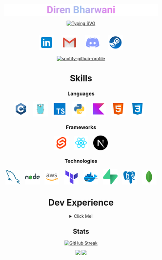 <div align="center">
    <p><img src="https://github.com/direnbharwani/direnbharwani/blob/main/assets/banner.png" style="max-width: 100%; height: auto;"/></p>
    <p align="center">
    <a href="https://git.io/typing-svg">
        <img src="https://readme-typing-svg.demolab.com?font=JetBrains+Mono&pause=1000&color=FF8040&center=true&vCenter=true&random=false&width=600&lines=Software+Developer;Fresh+Graduate+from+DigiPen+Singapore;Always+curious" alt="Typing SVG" />
    </a>
</p>
</div>

<h2></h2>

<div align="center">
    <a href="https://www.linkedin.com/in/diren-bharwani/"><img src="https://github.com/direnbharwani/direnbharwani/blob/main/assets/icons/social/linkedin.svg" width="48px"/></a>
    &#8287;&#8287;&#8287;&#8287;&#8287;
    <a href="mailto:diren.bharwani@gmail.com"><img src="https://github.com/direnbharwani/direnbharwani/blob/main/assets/icons/social/gmail.svg" width="48px"/></a>
    &#8287;&#8287;&#8287;&#8287;&#8287;
    <a href="https://discord.com/users/231740170158866432"><img src="https://github.com/direnbharwani/direnbharwani/blob/main/assets/icons/social/discord.svg" width="48px"/></a>
    &#8287;&#8287;&#8287;&#8287;&#8287;
    <a href="https://steamcommunity.com/profiles/76561198101643015/"><img src="https://github.com/direnbharwani/direnbharwani/blob/main/assets/icons/social/steam.svg" width="48px"/></a>
</div>

<br>

<div align="center">
  <a href="https://spotify-github-profile.kittinanx.com/api/view?uid=cocomoose2196&redirect=true">
    <img src="https://spotify-github-profile.kittinanx.com/api/view?uid=cocomoose2196&cover_image=true&theme=novatorem&show_offline=true&background_color=121212&interchange=true&bar_color=53b14f&bar_color_cover=true" alt="spotify-github-profile">
  </a>
</div>

<div align="center">
    <h1>Skills</h1>
    <h3>Languages</h3>
    <div align="center">
        <img src="https://github.com/direnbharwani/direnbharwani/blob/main/assets/icons/skills/backend/c++.svg" width="48px"/>
        &#8287;&#8287;
        <img src="https://github.com/direnbharwani/direnbharwani/blob/main/assets/icons/skills/backend/go.svg" width="48px"/>
        &#8287;&#8287;
        <img src="https://github.com/direnbharwani/direnbharwani/blob/main/assets/icons/skills/backend/typescript.svg" width="48px"/>
        &#8287;&#8287;
        <img src="https://github.com/direnbharwani/direnbharwani/blob/main/assets/icons/skills/backend/python.svg" width="48px"/>
        &#8287;&#8287;
        <img src="https://github.com/direnbharwani/direnbharwani/blob/main/assets/icons/skills/backend/kotlin.svg" width="48px"/>
        &#8287;&#8287;
        <img src="https://github.com/direnbharwani/direnbharwani/blob/main/assets/icons/skills/frontend/html5.svg" width="48px"/>
        &#8287;&#8287;
        <img src="https://github.com/direnbharwani/direnbharwani/blob/main/assets/icons/skills/frontend/css3.svg" width="48px"/>
        &#8287;&#8287;
    </div>
    <h3>Frameworks</h3>
    <div align="center">
        <img src="https://github.com/direnbharwani/direnbharwani/blob/main/assets/icons/skills/frontend/svelte.svg" width="48px"/>
        &#8287;&#8287;
        <img src="https://github.com/direnbharwani/direnbharwani/blob/main/assets/icons/skills/frontend/react.svg" width="48px"/>
        &#8287;&#8287;
        <img src="https://github.com/direnbharwani/direnbharwani/blob/main/assets/icons/skills/frontend/nextjs.svg" width="48px"/>
    </div>
    <h3>Technologies</h3>
    <div align="center">
        <img src="https://github.com/direnbharwani/direnbharwani/blob/main/assets/icons/skills/technologies/MySQL.svg" width="48px"/>
        &#8287;&#8287;
        <img src="https://github.com/direnbharwani/direnbharwani/blob/main/assets/icons/skills/technologies/nodejs.svg" width="48px"/>
        &#8287;&#8287;
        <img src="https://github.com/direnbharwani/direnbharwani/blob/main/assets/icons/skills/technologies/aws.svg" width="48px"/>
        &#8287;&#8287;
        <img src="https://github.com/direnbharwani/direnbharwani/blob/main/assets/icons/skills/technologies/terraform.svg" width="48px"/>
        &#8287;&#8287;
        <img src="https://github.com/direnbharwani/direnbharwani/blob/main/assets/icons/skills/technologies/docker.svg" width="48px"/>
        &#8287;&#8287;
        <img src="https://github.com/direnbharwani/direnbharwani/blob/main/assets/icons/skills/technologies/supabase.svg" width="48px"/>
        &#8287;&#8287;
        <img src="https://github.com/direnbharwani/direnbharwani/blob/main/assets/icons/skills/technologies/postgres.svg" width="48px"/>
        &#8287;&#8287;
        <img src="https://github.com/direnbharwani/direnbharwani/blob/main/assets/icons/skills/technologies/MongoDB.svg" width="48px"/>
    </div>
</div>

<h1 align="center">Dev Experience</h1>
<details align="center">
    <summary>Click Me!</summary>
    <div align="center">
        <p align="center">
            <img src="https://i.giphy.com/media/v1.Y2lkPTc5MGI3NjExcHEwbnpmYTY3ZXFnaHZnZDg2dTFkM3Fld3o4MG9xcG5ocWVjb25pbiZlcD12MV9pbnRlcm5hbF9naWZfYnlfaWQmY3Q9Zw/WRQBXSCnEFJIuxktnw/giphy.gif" style="max-width: 50%; height: auto;"/>
        </p>
        <p align="center">Math Libraries</p>
        <p align="center">
            <img src="https://i.giphy.com/media/v1.Y2lkPTc5MGI3NjExNDB3c3ljOHI3cDFsaWM0ajJxbGw0OG8yd295a2dhbnd2bmpzb2d3YyZlcD12MV9pbnRlcm5hbF9naWZfYnlfaWQmY3Q9Zw/peB7vUKdLX3oI/giphy.gif" style="max-width: 100%; height: auto;"/>
        </p>
        <p align="center">Game Physics</p>
         <p align="center">
            <img src="https://i.giphy.com/media/v1.Y2lkPTc5MGI3NjExczBlbzhqOGg3YThncGVkbm93emNuOGd2em5iNWd5bzFrYXhiZ3NhbyZlcD12MV9pbnRlcm5hbF9naWZfYnlfaWQmY3Q9Zw/KeQJaXuGvio5yrBWka/giphy.gif" style="max-width: 50%; height: auto;"/>
        </p>
        <p align="center">Cloud Computing</p>
        <p align="center">
            <img src="https://i.giphy.com/media/v1.Y2lkPTc5MGI3NjExczF4NzNza2s3cmtmdjI2NHhqOHBkMW83dzF4N3RlMm51YjVra2xvYiZlcD12MV9pbnRlcm5hbF9naWZfYnlfaWQmY3Q9Zw/trN9ht5RlE3Dcwavg2/giphy.gif" style="max-width: 50%; height: auto;"/>
        </p>
        <p align="center">Blockchain</p>
    </div>
</details>

<h2 align="center">Stats</h2>

<!-- Hostedd on Vercel to include private repositories -->
<div align="center">
    <p><a href="https://git.io/streak-stats"><img src="https://direnbharwani-github-readme-streak-stats.vercel.app/?user=direnbharwani&theme=radical&hide_border=true&card_width=512" alt="GitHub Streak"/></a></p>
    <p>
        <a href="https://github.com/anuraghazra/github-readme-stats"><img src="https://direnbharwani-github-readme-stats.vercel.app/api/top-langs/?username=direnbharwani&layout=donut&theme=radical&hide_border=true&card_width=128&exclude_repo=github-readme-stats,github-readme-streak-stats" height="192px"/></a>
        <a href="https://github.com/anuraghazra/github-readme-stats"><img src="https://direnbharwani-github-readme-stats.vercel.app/api?username=direnbharwani&show_icons=true&theme=radical&hide_border=true&card_width=256&hide=stars&rank_icon=github" height="192px"/></a>
    </p>
</div>


